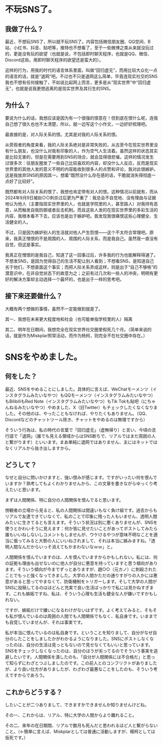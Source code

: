 不玩SNS了。
===========

我做了什么？
------------

最近，不想玩SNS了，所以就不玩SNS了。内容包括微信朋友圈、QQ空间、B站、小红书、抖音、贴吧等，推特也不想看了，至于一些微博之类从来就没玩过的，更是没有玩的欲望（也就是说，不包括即时聊天程序，也就是QQ、微信、Discord这些。用即时聊天程序的欲望还是蛮大的）。

这样的行为，用我的时代的语言体系里面，叫做“回归虚无”，而用比较大众化一点的语言的话，就是“退网”吧。不过也不只是退网这么简单，毕竟连现实社交的SNS我也不想有任何接触了，不如说比起网上而言，更多是从“现实世界”中“回归虚无”，也就是说我更想逃离的是现实世界及其衍生的SNS。

为什么？
------------

要说为什么的话，我想应该是因为有一个很强的恨意在！但到底在恨什么呢，连我自己想了很久也也不太清楚，所以，就一边写这个小作文，一边好好梳理吧。

最直接的是，对人际关系的恨。尤其是对我的人际关系的恨。

从旁观者的角度来看，我的人际关系绝对是非常失败的，从古至今在现实世界里没有什么朋友，也没什么对我有印象的人，作为空气人生活着。虽然这样的状态其实是比较无害的，但是在需要用到SNS的场合，就会显得很悲催。这样的情况发生过很多次：往朋友圈发了一些自己比较喜欢的内容，却没什么人反应，反而是现实世界里的其他人发的意义不明的内容能收到很多人的点赞和评论，我对此很嫉妒。这是我放弃SNS的原因其一。想着“既然没什么存在感的话，干脆就消失得彻底一点好了比较好”。

既然都有对人际关系的恨了，我想也肯定带有对人的恨。这种情况以前就有，而从2024年9月9日被赵○○刺杀过后更为严重了：我总会不自觉地、没有理由与证据地认为他人（主要指现实世界里的人，也就是学院里的人，甚至路人）对我持有恶意，从而触发自我防御或者反击机制。而且这些人发的在现实世界里的多彩生活的内容，我根本看不下去，应该也是出于嫉妒吧。我发现我很痛恨这些心理健全、生活健全的人。

不过，只是因为嫉妒别人的生活就对他人产生怨恨——这个不太符合常理吧。原来，我真正憎恨的不是周围的人、周围的人际关系，而是我自己。虽然我一直没有自觉，但这是事实。

我真正在憎恨的是我自己，知道了这一回事过后，许多我的行为也能解释得通了。不想发SNS，是因为觉得自己的生活不配让别人看到；不想看SNS，是知道自己劣于他们，不想直面这个事实；而把人际关系弄成这样，则是出于“自己不够格”的潜意识中，在非自觉状态下的故意为之；之前有过几次和一些人的冲突，明明有更好的解决方案却主动选择一个最坏的，也是出于一样的思考吧。

接下来还要做什么？
-----------

大概有两个想做的事情，虽然不一定能做到就是了。

其一、我想在未来更大程度地和社会（也可能单指学校里的人）隔离

其二、明年在日期间，我想完全在现实世界社交圈里假死几个月。（简单来说的话，就是作为Miskplar照常活动，而作为杨柯，则完全不在社交圈中存在。）







SNSをやめました。
===========

何をした？
----------

最近、SNSをやめることにしました。具体的に言えば、WeChatモーメンツ（インスタグラムみたいなやつ）もQQモーメンツ（インスタグラムみたいなやつ）もBilibiliもRed Note（インスタグラムみたいなやつ）もTik Tokも貼吧（にちゃんねるみたいなやつ）やめました、X（旧Twitter）もチェックしたくなくなりました。その他のは、やったこともなければ、やりたくもありません。（QQ、Discordなどのチャットツール除き、チャットをやめるのは無理ですから）

そういう行為は、私の時代の言葉で「回归虚无」（虚無帰り）と言い、今頃の流行語で「退网」（誰でも見える領域からはSNS断ちで、リアルではまだ周囲の人と繋がります）といいます。まあ単純に退网ではありません、主にはネットではなくリアルから抜き出しますから。


どうして？
----------

なぜと自分に問いかけますと、強い恨みが感じます。ですがいったい何を恨んでいますか？熟考してもよくわかりませんから、この文章を書きながらゆっくり考えたいと思います。

まずは人間関係、特に自分の人間関係を恨んでると思います。

傍観者の立場から見ると、私の人間関係は間違いもなく負け組です。過去からもリアルで友達できていなくて、私のことで印象に残った人もいません、透明人間みたいに生きてるとも言えます。そういう状況は別に悪くありませんが、SNSを使うとかわいそうに見えます：何か皆に見せたいことがあってポストしてみたら誰もいいねしないしコメントもしませんが、ウケけるやつが意味不明なことを適当に張ってみると大勢の人にいいねされまして、それは本当に嫉みますね。「透明人間なんだからいっそ消えてもかまわないなｗｗ」と。

人間関係を恨んでいますのは、人を恨んでいますからかもしれない。私には、何の証拠も理由も出せないのに他人が自分に悪意を持っていますと思う傾向があります。そういう傾向が今までずっとありますが、趙○○（元カノ）に刺殺されたことでもっと強くなってきました。大学の人間かただの通りすがりの人かには悪意があると思ってやまなくて、防衛機制をトリガーします。そして大学の人間がSNSに投稿してるのはほどんと充実で良い生活ばっかりで私には見かねすぎます。これも嫉妬ですね、私は、そういう心理も生活も健全な人が嫌いですかもしれない。

ですが、嫉妬だけで嫌いになるわけがないはずです。よく考えてみると、そもそも私が恨んでいるのは周囲の人間でも人間関係でもなく、私自身です。いままでも自覚していませんが、それは事実です。

私が本当に恨んでいるのは私自身です。ということを知りまして、自分がなぜ自分のしたことをしましたかがわかるようになりました。SNSにポストしなくなったのは、自分の生活は見っともないので見せなくてもいいと思っています。SNSをチェックしなくなったのは、自分のほうが劣ってるのでそういう事実を逃避したいです。人間関係を潰したのも、「自分が人間関係には不合格だ」と思って知らずにわざとつぶしましたのです。この前人とのコンフリクトがありましたが、より良い仕方がありましたが、わざわざ最悪なことをしたのも、そういう考えですからであろう。

これからどうする？
------------

したいことが二つありまして、できますかできませんか知りませんけどね。

その一、これからは、リアル、特に大学の人間からより離れること。

その二、来年の在日期間、リアルで数月も死んだと思われるほど人と繋がらないこと。（←簡単に言えば、Miskplarとしては普通に活動しますが、楊柯としては仮死です。）
